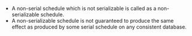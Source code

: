 - A non-serial schedule which is not serializable is called as a non-serializable schedule.
- A non-serializable schedule is not guaranteed to produce the same effect as produced by some serial schedule on any consistent database.

